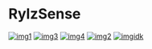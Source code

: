 # RylzSense
[![img1](https://forthebadge.com/images/badges/0-percent-optimized.svg)](https://github.com/rylzsense/rylzsense)
[![img3](https://forthebadge.com/images/badges/ctrl-c-ctrl-v.svg)](https://github.com/rylzsense/rylzsense)
[![img4](https://img.shields.io/badge/made%20by%20a%20retarded%20dev-32c494)](https://github.com/rylzsense/rylzsense)
[![img2](https://forthebadge.com/images/badges/works-on-my-machine.svg)](https://github.com/rylzsense/rylzsense)
[![imgidk](https://img.shields.io/badge/discord%20server-8A2BE2)](https://discord.gg/27Eu8E8U8w)
